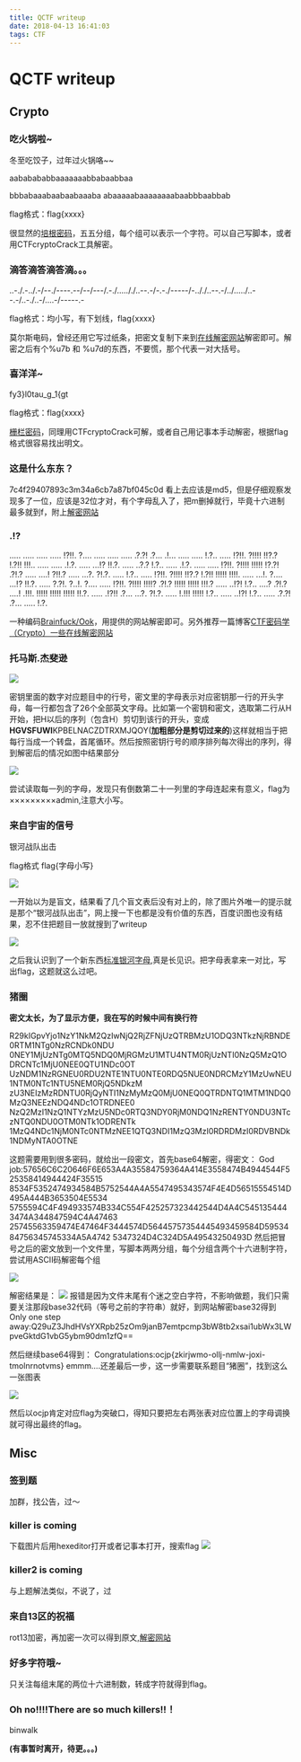```yaml
---
title: QCTF writeup
date: 2018-04-13 16:41:03
tags: CTF
---
```

# QCTF writeup

## Crypto

### 吃火锅啦~

冬至吃饺子，过年过火锅咯~~

aababababbaaaaaaabbabaabbaa

bbbabaaabaabaabaaaba
abaaaaabaaaaaaaabaabbbaabbab

flag格式：flag{xxxx}

很显然的[培根密码](https://baike.baidu.com/item/%E5%9F%B9%E6%A0%B9%E5%AF%86%E7%A0%81/2134182?fr=aladdin)，五五分组，每个组可以表示一个字符。可以自己写脚本，或者用CTFcryptoCrack工具解密。

### 滴答滴答滴答滴。。。
..-./.-../.-/--./----.--/--/---/.-./....././..--.-/-.-./-----/-.././..--.-/../...../..--.-/..-./..-/....-/-----.-

flag格式：均小写，有下划线，flag{xxxx}

莫尔斯电码，曾经还用它写过纸条，把密文复制下来到[在线解密网站](http://www.atool.org/morse.php)解密即可。解密之后有个%u7b 和 %u7d的东西，不要慌，那个代表一对大括号。

### 喜洋洋~

fy3}l0tau_g_1{gt

flag格式：flag{xxxx}

[栅栏密码](https://baike.baidu.com/item/%E6%A0%85%E6%A0%8F%E5%AF%86%E7%A0%81/228209?fr=aladdin)，同理用CTFcryptoCrack可解，或者自己用记事本手动解密，根据flag格式很容易找出明文。

### 这是什么东东？
7c4f29407893c3m34a6cb7a87bf045c0d
看上去应该是md5，但是仔细观察发现多了一位，应该是32位才对，有个字母乱入了，把m删掉就行，毕竟十六进制最多就到f，附上[解密网站](http://www.cmd5.com/)

### .!?
..... ..... ..... ..... !?!!. ?.... ..... ..... ..... .?.?! .?... .!...
..... ..... !.?.. ..... !?!!. ?!!!! !!?.? !.?!! !!!.. ..... ..... .!.?.
..... ...!? !!.?. ..... ..?.? !.?.. ..... .!.?. ..... ..... !?!!. ?!!!!
!!!!! !?.?! .?!.? ..... ....! ?!!.? ..... ...?. ?!.?. ..... !.?.. .....
!?!!. ?!!!! !!?.? !.?!! !!!!! !!!!. ..... ...!. ?.... ...!? !!.?. .....
?.?!. ?..!. ?.... ..... !?!!. ?!!!! !!!!? .?!.? !!!!! !!!!! !!!.? .....
..!?! !.?.. ....? .?!.? ....! .!!!. !!!!! !!!!! !!!!! !!.?. ..... .!?!!
.?... ...?. ?!.?. ..... !.!!! !!!!! !.?.. ..... ..!?! !.?.. ..... .?.?!
.?... ..... !.?.

一种编码[Brainfuck/Ook](https://www.splitbrain.org/services/ook)，用提供的网站解密即可。另外推荐一篇博客[CTF密码学（Crypto）一些在线解密网站](https://blog.csdn.net/qq_39091609/article/details/78627776)

### 托马斯.杰斐逊

![](QCTF-writeup/01.png)

密钥里面的数字对应题目中的行号，密文里的字母表示对应密钥那一行的开头字母，每一行都包含了26个全部英文字母。比如第一个密钥和密文，选取第二行从H开始，把H以后的序列（包含H）剪切到该行的开头，变成**HGVSFUWI**KPBELNACZDTRXMJQOY(**加粗部分是剪切过来的**)这样就相当于把每行当成一个转盘，首尾循环。然后按照密钥行号的顺序排列每次得出的序列，得到解密后的情况如图中结果部分

![](QCTF-writeup/02.png)

尝试读取每一列的字母，发现只有倒数第二十一列里的字母连起来有意义，flag为×××××××××admin,注意大小写。

### 来自宇宙的信号

银河战队出击

flag格式 flag{字母小写}

![](QCTF-writeup/03.jpg)

一开始以为是盲文，结果看了几个盲文表后没有对上的，除了图片外唯一的提示就是那个“银河战队出击”，网上搜一下也都是没有价值的东西，百度识图也没有结果，忍不住把题目一放就搜到了writeup

![](QCTF-writeup/04.jpeg)

之后我认识到了一个新东西[标准银河字母](https://baike.baidu.com/item/%E6%A0%87%E5%87%86%E9%93%B6%E6%B2%B3%E5%AD%97%E6%AF%8D/2691355?fr=aladdin),真是长见识。把字母表拿来一对比，写出flag，这题就这么过吧。

### 猪圈
**密文太长，为了显示方便，我在写的时候中间有换行符**

R29kIGpvYjo1NzY1NkM2QzIwNjQ2RjZFNjUzQTRBMzU1ODQ3NTkzNjRBNDE0RTM1NTg0NzRCNDk0NDU
0NEY1MjUzNTg0MTQ5NDQ0MjRGMzU1MTU4NTM0RjUzNTI0NzQ5MzQ1ODRCNTc1MjU0NEE0QTU1NDc0OT
UzNDM1NzRGNEU0RDU2NTE1NTU0NTE0RDQ5NUE0NDRCMzY1MzUwNEU1NTM0NTc1NTU5NEM0RjQ5NDkzM
zU3NEIzMzRDNTU0RjQyNTI1NzMyMzQ0MjU0NEQ0QTRDNTQ1MTM1NDQ0MzQ3NEEzNDQ4NDc1OTRDNEE0
NzQ2MzI1NzQ1NTYzMzU5NDc0RTQ3NDY0RjM0NDQ1NzRENTY0NDU3NTczNTQ0NDU0OTM0NTk1ODRENTk
1MzQ4NDc1NjM0NTc0NTMzNEE1QTQ3NDI1MzQ3MzI0RDRDMzI0RDVBNDk1NDMyNTA0OTNE

这题需要用到很多密码，就给出一段密文，首先base64解密，得密文：
God job:57656C6C20646F6E653A4A35584759364A414E3558474B4944544F525358414944424F35515
8534F5352474934584B5752544A4A5547495343574F4E4D56515554514D495A444B3653504E5534
5755594C4F494933574B334C554F425257323442544D4A4C5451354443474A344847594C4A47463
25745563359474E47464F3444574D56445757354445493459584D5953484756345745334A5A4742
5347324D4C324D5A49543250493D
然后把冒号之后的密文放到一个文件里，写脚本两两分组，每个分组含两个十六进制字符，尝试用ASCII码解密每个组

![](QCTF-writeup/06.png)

解密结果是：
![](QCTF-writeup/05.png)
报错是因为文件末尾有个迷之空白字符，不影响做题，我们只需要关注那段base32代码（等号之前的字符串）就好，到网站解密base32得到Only one step away:Q29uZ3JhdHVsYXRpb25zOm9janB7emtpcmp3bW8tb2xsai1ubWx3LWpveGktdG1vbG5ybm90dm1zfQ==

然后继续base64得到：
Congratulations:ocjp{zkirjwmo-ollj-nmlw-joxi-tmolnrnotvms}
emmm....还差最后一步，这一步需要联系题目“猪圈”，找到这么一张图表

![](QCTF-writeup/07.jpeg)

然后以ocjp肯定对应flag为突破口，得知只要把左右两张表对应位置上的字母调换就可得出最终的flag。

## Misc

### 签到题

加群，找公告，过～

### killer is coming

下载图片后用hexeditor打开或者记事本打开，搜索flag
![](QCTF-writeup/08.png)

### killer2 is coming

与上题解法类似，不说了，过

### 来自13区的祝福

rot13加密，再加密一次可以得到原文,[解密网站](http://www.mxcz.net/tools/rot13.aspx)

### 好多字符哦~

只关注每组末尾的两位十六进制数，转成字符就得到flag。

### Oh no!!!!There are so much killers!!！

binwalk

**(有事暂时离开，待更。。。)**